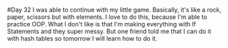 #Day 32
I was able to continue with my little game.
Basically, it's like a rock, paper, scissors but with elements.
I love to do this, because I'm able to practice OOP.
What I don't like is that I'm making everything with If Statements and they super messy.
But one friend told me that I can do it with hash tables so tomorrow I will learn how to do it.
